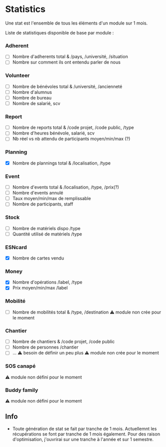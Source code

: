 # Statistics

Une stat est l'ensemble de tous les éléments d'un module sur 1 mois.

Liste de statistiques disponible de base par module :

### Adherent
- [ ] Nombre d'adherents total & /pays, /université, /situation
- [ ] Nombre sur comment ils ont entendu parler de nous

### Volunteer
- [ ] Nombre de bénévoles total & /université, /ancienneté
- [ ] Nombre d'alumnus
- [ ] Nombre de bureau
- [ ] Nombre de salarié, scv

### Report
- [ ] Nombre de reports total & /code projet, /code public, /type
- [ ] Nombre d'heures bénévole, salarié, scv
- [ ] Nb réel vs nb attendu de participants moyen/min/max (?)

### Planning
- [x] Nombre de plannings total & /localisation, /type

### Event
- [ ] Nombre d'events total & /localisation, /type, /prix(?)
- [ ] Nombre d'events annulé
- [ ] Taux moyen/min/max de remplissable
- [ ] Nombre de participants, staff

### Stock
- [ ] Nombre de matériels dispo /type
- [ ] Quantité utilisé de matériels /type

### ESNcard
- [x] Nombre de cartes vendu

### Money
- [x] Nombre d'opérations /label, /type
- [x] Prix moyen/min/max /label

### Mobilité
- [ ] Nombre de mobilités total & /type, /destination
:warning: module non crée pour le moment

### Chantier
- [ ] Nombre de chantiers & /code projet, /code public
- [ ] Nombre de personnes /chantier
- [ ] ...
:warning: besoin de définir un peu plus
:warning: module non crée pour le moment

### SOS canapé
:warning: module non défini pour le moment

### Buddy family
:warning: module non défini pour le moment

## Info
- Toute génération de stat se fait par tranche de 1 mois. Actuellemnt les récupérations se font par tranche de 1 mois également. Pour des raison d'optimisation, j'ouvrirai sur une tranche à l'année et sur 1 semestre.
